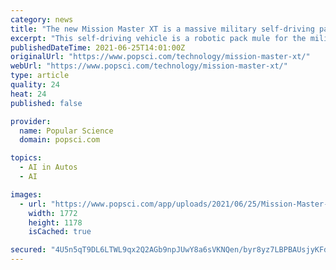 ```yaml
---
category: news
title: "The new Mission Master XT is a massive military self-driving pack mule"
excerpt: "This self-driving vehicle is a robotic pack mule for the military. It can follow alongside humans and carry more than 2,000 pounds of cargo."
publishedDateTime: 2021-06-25T14:01:00Z
originalUrl: "https://www.popsci.com/technology/mission-master-xt/"
webUrl: "https://www.popsci.com/technology/mission-master-xt/"
type: article
quality: 24
heat: 24
published: false

provider:
  name: Popular Science
  domain: popsci.com

topics:
  - AI in Autos
  - AI

images:
  - url: "https://www.popsci.com/app/uploads/2021/06/25/Mission-Master-XT_3.png"
    width: 1772
    height: 1178
    isCached: true

secured: "4U5n5qT9DL6LTWL9qx2Q2AGb9npJUwY8a6sVKNQen/byr8yz7LBPBAUsjyKFdlxYhwHXLTeLtrCoGGUg1CHATzIjg+8N5H8NwLtaemj3VYZIjjamMoH0Pt4DfNysfq+uyKyo/hQboBKNG9qxPvCFEukxTT59HLGN31f6ZKMoIVWS8g65Hx1lrIBeBRYELUCW74FX7ZFtUvbuUXvpnD0pqBcBFKtXtmGTQH09GmjCCIbAJUjDHiLg5+p2gK8vyA/d0cMr/vRCmaS6/LOhHePH4+WEDWlI3Z78lNW+tA5XqNs54O9OKGFebZ2TZlIKLiISGWNLRkpC25yBtKQMoCfym6MaNaNFtCcszPb2v0/CmLY=;TWGmkbL9d/6oRAIzHkuK7A=="
---
```


